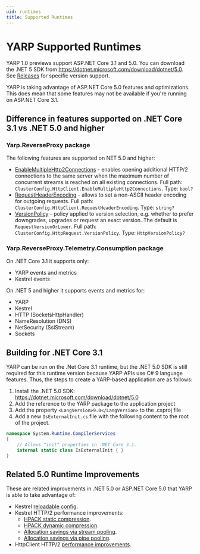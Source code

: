 ```yaml
---
uid: runtimes
title: Supported Runtimes
---
```


# YARP Supported Runtimes

YARP 1.0 previews support ASP.NET Core 3.1 and 5.0. You can download the .NET 5 SDK from https://dotnet.microsoft.com/download/dotnet/5.0. See [Releases](https://github.com/microsoft/reverse-proxy/releases) for specific version support.

YARP is taking advantage of ASP.NET Core 5.0 features and optimizations. This does mean that some features may not be available if you're running on ASP.NET Core 3.1.

## Difference in features supported on .NET Core 3.1 vs .NET 5.0 and higher

### Yarp.ReverseProxy package
The following features are supported on NET 5.0 and higher:
- [EnableMultipleHttp2Connections](proxyhttpclientconfig.md#HttpClient) - enables opening additional HTTP/2 connections to the same server when the maximum number of concurrent streams is reached on all existing connections. Full path: `ClusterConfig.HttpClient.EnableMultipleHttp2Connections`. Type: `bool?`
- [RequestHeaderEncoding](proxyhttpclientconfig.md#HttpClient) - allows to set a non-ASCII header encoding for outgoing requests. Full path: `ClusterConfig.HttpClient.RequestHeaderEncoding`. Type: `string?`
- [VersionPolicy](proxyhttpclientconfig.md#HttpRequest) - policy applied to version selection, e.g. whether to prefer downgrades, upgrades or request an exact version. The default is `RequestVersionOrLower`. Full path: `ClusterConfig.HttpRequest.VersionPolicy`. Type: `HttpVersionPolicy?`

### Yarp.ReverseProxy.Telemetry.Consumption package
On .NET Core 3.1 it supports only:
- YARP events and metrics
- Kestrel events

On .NET 5 and higher it supports events and metrics for:
- YARP
- Kestrel
- HTTP (SocketsHttpHandler)
- NameResolution (DNS)
- NetSecurity (SslStream)
- Sockets

## Building for .NET Core 3.1
YARP can be run on the .Net Core 3.1 runtime, but the .NET 5.0 SDK is still required for this runtime version because YARP APIs use C# 9 language features. Thus, the steps to create a YARP-based application are as follows:
1. Install the .NET 5.0 SDK: https://dotnet.microsoft.com/download/dotnet/5.0
2. Add the reference to the YARP package to the application project
3. Add the property `<LangVersion>9.0</LangVersion>` to the .csproj file
4. Add a new `IsExternalInit.cs` file with the following content to the root of the project.
```C#
namespace System.Runtime.CompilerServices
{
    // Allows "init" properties in .NET Core 3.1.
    internal static class IsExternalInit { }
}
```

## Related 5.0 Runtime Improvements

These are related improvements in .NET 5.0 or ASP.NET Core 5.0 that YARP is able to take advantage of:
- Kestrel [reloadable config](https://github.com/dotnet/aspnetcore/issues/19376).
- Kestrel HTTP/2 performance improvements:
  - [HPACK static compression](https://github.com/dotnet/aspnetcore/pull/20058).
  - [HPACK dynamic compression](https://github.com/dotnet/aspnetcore/pull/19521).
  - [Allocation savings via stream pooling](https://github.com/dotnet/aspnetcore/pull/18601).
  - [Allocation savings via pipe pooling](https://github.com/dotnet/aspnetcore/pull/19356).
- HttpClient HTTP/2 [performance improvements](https://github.com/dotnet/runtime/issues/35184).
